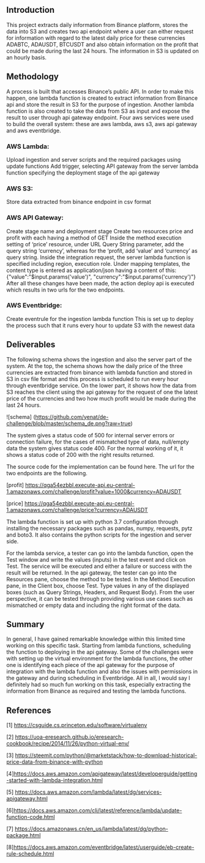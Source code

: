 
## Introduction
This project extracts daily information from Binance platform, stores the data into S3 and creates two api endpoint where a user can either request for information with regard to the latest daily price for these currencies ADABTC, ADAUSDT, BTCUSDT and also obtain information on the profit that could be made during the last 24 hours. The information in S3 is updated on an hourly basis.
## Methodology
A process is built that accesses Binance’s public API. In order to make this happen, one lambda function is created to extract information from Binance api and store the result in S3 for the purpose of ingestion. Another lambda function is also created to take the data from S3 as input and expose the result to user through api gateway endpoint. Four aws services were used to build the overall system: these are aws lambda, aws s3, aws api gateway and aws eventbridge.
### AWS Lambda:
Upload ingestion and server scripts and the required packages using update functions 
Add trigger, selecting API gateway from the server lambda function specifying the deployment stage of the api gateway
### AWS S3:
Store data extracted from binance endpoint in csv format
### AWS API Gateway:
Create stage name and deployment stage
Create two resources price and profit with each having a method of GET
Inside the method execution setting of ‘price’ resource, under URL Query String parameter, add the query string ‘currency’, whereas for the ‘profit, add ‘value’ and ‘currency’ as query string.
Inside the integration request, the server lambda function is specified including region, execution role. Under mapping templates, the content type is entered as application/json having a content of this: {"value":"$input.params('value')",         "currency":"$input.params('currency')"}
After all these changes have been made, the action deploy api is executed which results in two urls for the two endpoints.
### AWS Eventbridge:
Create eventrule for the ingestion lambda function
This is set up to deploy the process such that it runs every hour to update S3 with the newest data
## Deliverables
The following schema shows the ingestion and also the server part of the system. At the top, the schema shows how the daily price of the three currencies are extracted from binance with lambda function and stored in S3 in csv file format and this process is scheduled to run every hour through eventbridge service. On the lower part, it shows how the data from S3 reaches the client using the api gateway for the request of one the latest price of the currencies and two how much profit would be made during the last 24 hours.

![schema] (https://github.com/yenat/de-challenge/blob/master/schema_de.png?raw=true)

The system gives a status code of 500 for internal server errors or connection failure, for the cases of mismatched type of data, null/empty data the system gives status code 400. For the normal working of it, it shows a status code of 200 with the right results returned.

The source code for the implementation can be found here. The url for the two endpoints are the following.

[profit] https://qga54ezbbl.execute-api.eu-central-1.amazonaws.com/challenge/profit?value=1000&currency=ADAUSDT

[price] https://qga54ezbbl.execute-api.eu-central-1.amazonaws.com/challenge/price?currency=ADAUSDT

The lambda function is set up with python 3.7 configuration through installing the necessary packages such as pandas, numpy, requests, pytz and boto3. It also contains the python scripts for the ingestion and server side. 

For the lambda service, a tester can go into the lambda function, open the Test window and write the values (inputs) in the test event and click on Test. The service will be executed and either a failure or success with the result will be returned. In the api gateway, the tester can go into the Resources pane, choose the method to be tested. In the Method Execution pane, in the Client box, choose Test. Type values in any of the displayed boxes (such as Query Strings, Headers, and Request Body). From the user perspective, it can be tested through providing various use cases such as mismatched or empty data and including the right format of the data.
## Summary
In general, I have gained remarkable knowledge within this limited time working on this specific task. Starting from lambda functions, scheduling the function to deploying in the api gateway. Some of the challenges were with setting up the virtual environment for the lambda functions, the other one is identifying each piece of the api gateway for the purpose of integration with the lambda function and also the issues with permissions in the gateway and during scheduling in Eventbridge. All in all, I would say I definitely had so much fun working on this task, especially extracting the information from Binance as required and testing the lambda functions.
## References
[1] https://csguide.cs.princeton.edu/software/virtualenv

[2] https://uoa-eresearch.github.io/eresearch-cookbook/recipe/2014/11/26/python-virtual-env/

[3] https://steemit.com/python/@marketstack/how-to-download-historical-price-data-from-binance-with-python

[4]https://docs.aws.amazon.com/apigateway/latest/developerguide/getting-started-with-lambda-integration.html

[5] https://docs.aws.amazon.com/lambda/latest/dg/services-apigateway.html

[6]https://docs.aws.amazon.com/cli/latest/reference/lambda/update-function-code.html

[7] https://docs.amazonaws.cn/en_us/lambda/latest/dg/python-package.html

[8]https://docs.aws.amazon.com/eventbridge/latest/userguide/eb-create-rule-schedule.html

